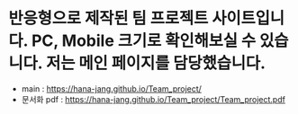 # 반응형으로 제작된 팀 프로젝트 사이트입니다. PC, Mobile 크기로 확인해보실 수 있습니다. 저는 메인 페이지를 담당했습니다.

- main : https://hana-jang.github.io/Team_project/
- 문서화 pdf : https://hana-jang.github.io/Team_project/Team_project.pdf
